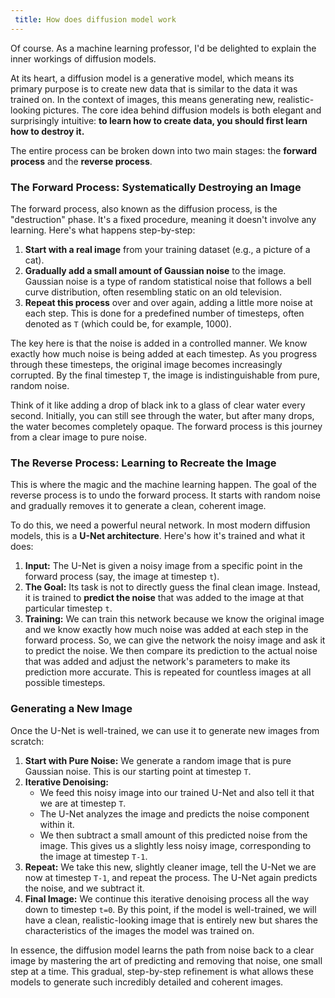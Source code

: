 ```yaml
---
 title: How does diffusion model work 
---
```

Of course. As a machine learning professor, I'd be delighted to explain the inner workings of diffusion models.

At its heart, a diffusion model is a generative model, which means its primary purpose is to create new data that is similar to the data it was trained on. In the context of images, this means generating new, realistic-looking pictures. The core idea behind diffusion models is both elegant and surprisingly intuitive: **to learn how to create data, you should first learn how to destroy it.**

The entire process can be broken down into two main stages: the **forward process** and the **reverse process**.

### The Forward Process: Systematically Destroying an Image

The forward process, also known as the diffusion process, is the "destruction" phase. It's a fixed procedure, meaning it doesn't involve any learning. Here's what happens step-by-step:

1.  **Start with a real image** from your training dataset (e.g., a picture of a cat).
2.  **Gradually add a small amount of Gaussian noise** to the image. Gaussian noise is a type of random statistical noise that follows a bell curve distribution, often resembling static on an old television.
3.  **Repeat this process** over and over again, adding a little more noise at each step. This is done for a predefined number of timesteps, often denoted as `T` (which could be, for example, 1000).

The key here is that the noise is added in a controlled manner. We know exactly how much noise is being added at each timestep. As you progress through these timesteps, the original image becomes increasingly corrupted. By the final timestep `T`, the image is indistinguishable from pure, random noise.

Think of it like adding a drop of black ink to a glass of clear water every second. Initially, you can still see through the water, but after many drops, the water becomes completely opaque. The forward process is this journey from a clear image to pure noise.

### The Reverse Process: Learning to Recreate the Image

This is where the magic and the machine learning happen. The goal of the reverse process is to undo the forward process. It starts with random noise and gradually removes it to generate a clean, coherent image.

To do this, we need a powerful neural network. In most modern diffusion models, this is a **U-Net architecture**. Here's how it's trained and what it does:

1.  **Input:** The U-Net is given a noisy image from a specific point in the forward process (say, the image at timestep `t`).
2.  **The Goal:** Its task is not to directly guess the final clean image. Instead, it is trained to **predict the noise** that was added to the image at that particular timestep `t`.
3.  **Training:** We can train this network because we know the original image and we know exactly how much noise was added at each step in the forward process. So, we can give the network the noisy image and ask it to predict the noise. We then compare its prediction to the actual noise that was added and adjust the network's parameters to make its prediction more accurate. This is repeated for countless images at all possible timesteps.

### Generating a New Image

Once the U-Net is well-trained, we can use it to generate new images from scratch:

1.  **Start with Pure Noise:** We generate a random image that is pure Gaussian noise. This is our starting point at timestep `T`.
2.  **Iterative Denoising:**
    *   We feed this noisy image into our trained U-Net and also tell it that we are at timestep `T`.
    *   The U-Net analyzes the image and predicts the noise component within it.
    *   We then subtract a small amount of this predicted noise from the image. This gives us a slightly less noisy image, corresponding to the image at timestep `T-1`.
3.  **Repeat:** We take this new, slightly cleaner image, tell the U-Net we are now at timestep `T-1`, and repeat the process. The U-Net again predicts the noise, and we subtract it.
4.  **Final Image:** We continue this iterative denoising process all the way down to timestep `t=0`. By this point, if the model is well-trained, we will have a clean, realistic-looking image that is entirely new but shares the characteristics of the images the model was trained on.

In essence, the diffusion model learns the path from noise back to a clear image by mastering the art of predicting and removing that noise, one small step at a time. This gradual, step-by-step refinement is what allows these models to generate such incredibly detailed and coherent images.